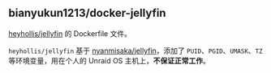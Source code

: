 ## bianyukun1213/docker-jellyfin

[heyhollis/jellyfin](https://hub.docker.com/r/heyhollis/jellyfin) 的 Dockerfile 文件。

`heyhollis/jellyfin` 基于 [nyanmisaka/jellyfin](https://hub.docker.com/r/nyanmisaka/jellyfin)，添加了 `PUID`、`PGID`、`UMASK`、`TZ` 等环境变量，用在个人的 Unraid OS 主机上，**不保证正常工作**。

